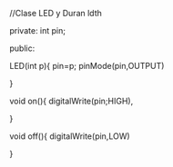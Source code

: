 //Clase LED y Duran ldth

private:
int pin;

public:

LED(int p){
  pin=p;
  pinMode(pin,OUTPUT)
  
 }

 void on(){
  digitalWrite(pin;HIGH),
  
 }

void off(){
  digitalWrite(pin,LOW)
  
}
